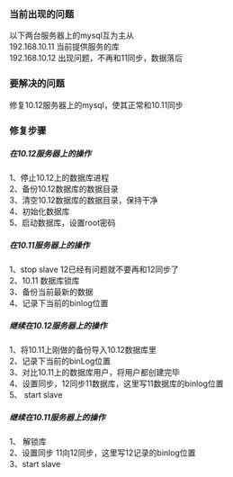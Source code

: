 

### 当前出现的问题
以下两台服务器上的mysql互为主从   
192.168.10.11 当前提供服务的库  
192.168.10.12 出现问题，不再和11同步，数据落后

### 要解决的问题
修复10.12服务器上的mysql，使其正常和10.11同步

### 修复步骤

##### 在10.12服务器上的操作
1、停止10.12上的数据库进程  
2、备份10.12数据库的数据目录  
3、清空10.12数据库的数据目录，保持干净  
4、初始化数据库    
5、启动数据库，设置root密码  
#####  在10.11服务器上的操作
1、stop slave 12已经有问题就不要再和12同步了    
2、10.11 数据库锁库    
3、备份当前最新的数据  
4、记录下当前的binlog位置    
##### 继续在10.12服务器上的操作
1、将10.11上刚做的备份导入10.12数据库里    
2、记录下当前的binLog位置    
3、对比10.11上的数据库用户，将用户都创建完毕   
4、设置同步，12同步11数据库，这里写11数据库的binlog位置  
5、 start slave  
#####  继续在10.11服务器上的操作
1、 解锁库  
2、设置同步 11向12同步，这里写12记录的binlog位置   
3、start slave  
